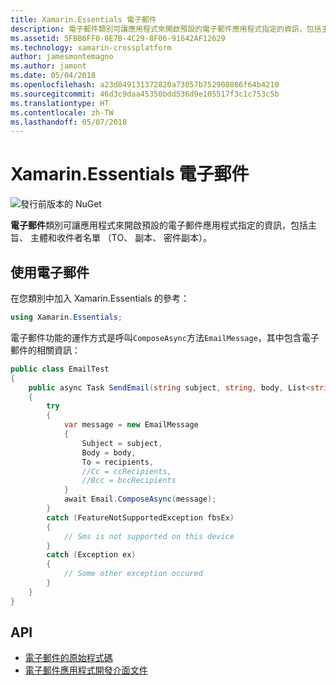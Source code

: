 ```yaml
---
title: Xamarin.Essentials 電子郵件
description: 電子郵件類別可讓應用程式來開啟預設的電子郵件應用程式指定的資訊，包括主旨、 主體和收件者名單 （TO、 副本、 密件副本）。
ms.assetid: 5FBB6FF0-0E7B-4C29-8F06-91642AF12629
ms.technology: xamarin-crossplatform
author: jamesmontemagno
ms.author: jamont
ms.date: 05/04/2018
ms.openlocfilehash: a23d849131372820a73057b752908886f64b4210
ms.sourcegitcommit: 46d3c9daa45350bdd536d9e105517f3c1c753c5b
ms.translationtype: HT
ms.contentlocale: zh-TW
ms.lasthandoff: 05/07/2018
---
```

# <a name="xamarinessentials-email"></a>Xamarin.Essentials 電子郵件

![發行前版本的 NuGet](~/media/shared/pre-release.png)

**電子郵件**類別可讓應用程式來開啟預設的電子郵件應用程式指定的資訊，包括主旨、 主體和收件者名單 （TO、 副本、 密件副本）。

## <a name="using-email"></a>使用電子郵件

在您類別中加入 Xamarin.Essentials 的參考：

```csharp
using Xamarin.Essentials;
```

電子郵件功能的運作方式是呼叫`ComposeAsync`方法`EmailMessage`，其中包含電子郵件的相關資訊：

```csharp
public class EmailTest
{
    public async Task SendEmail(string subject, string, body, List<string> recipients)
    {
        try
        {
            var message = new EmailMessage
            {
                Subject = subject,
                Body = body,
                To = recipients,
                //Cc = ccRecipients,
                //Bcc = bccRecipients
            }
            await Email.ComposeAsync(message);
        }
        catch (FeatureNotSupportedException fbsEx)
        {
            // Sms is not supported on this device
        }
        catch (Exception ex)
        {
            // Some other exception occured
        }
    }
}
```

## <a name="api"></a>API

- [電子郵件的原始程式碼](https://github.com/xamarin/Essentials/tree/master/Essentials/Email)
- [電子郵件應用程式開發介面文件](xref:Xamarin.Essentials.Email)
